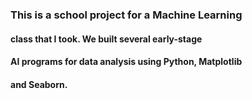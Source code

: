 ###  This is a school project for a Machine Learning
####  class that I took.  We built several early-stage
####  AI programs  for data analysis using Python, Matplotlib
####  and Seaborn.
